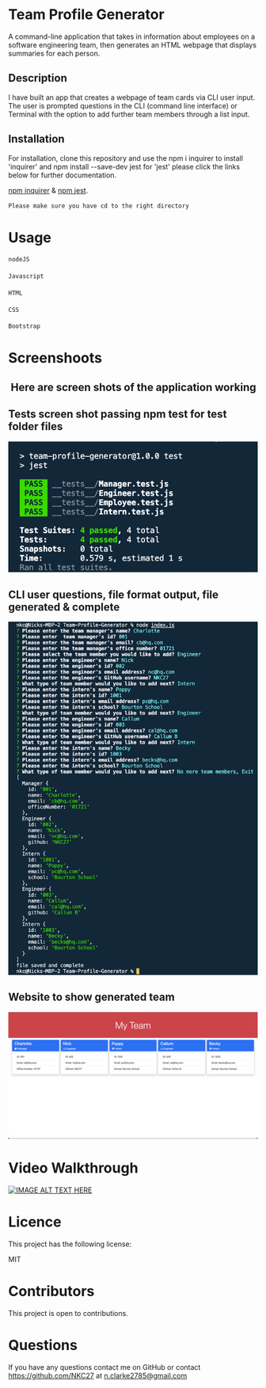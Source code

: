 # Team Profile Generator

A command-line application that takes in information about employees on a software engineering team, then generates an HTML webpage that displays summaries for each person.

## Description

I have built an app that creates a webpage of team cards via CLI user input. The user is prompted questions in the CLI (command line interface) or Terminal with the option to add further team members through a list input.

## Installation

For installation, clone this repository and use the npm i inquirer to install 'inquirer' and npm install --save-dev jest for 'jest' please click the links below for further documentation.

[npm inquirer](https://www.npmjs.com/package/inquirer) & [npm jest](https://jestjs.io/docs/getting-started).

```bash
Please make sure you have cd to the right directory
```

# Usage

```bash
nodeJS

Javascript

HTML

CSS

Bootstrap
```

# Screenshoots

##  Here are screen shots of the application working

## Tests screen shot passing npm test for __test__ folder files

![Test screen shot passing npm test](./images/test-screenhot.png)

## CLI user questions, file format output, file generated & complete

![CLI user questions, file format output, file generated & complete](./images/questions_output.png)

## Website to show generated team

![Website to show generated team](./images/HTML_output.png)

# Video Walkthrough

[![IMAGE ALT TEXT HERE](https://img.youtube.com/vi/2pEBzut_fXI/0.jpg)](https://www.youtube.com/watch?v=2pEBzut_fXI)

# Licence

This project has the following license:

MIT

# Contributors

This project is open to contributions. 

# Questions
If you have any questions contact me on GitHub or contact https://github.com/NKC27 at n.clarke2785@gmail.com